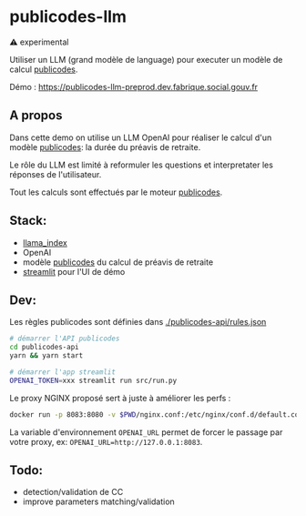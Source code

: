 # publicodes-llm

⚠️ experimental

Utiliser un LLM (grand modèle de language) pour executer un modèle de calcul [publicodes](https://publi.codes).

Démo : https://publicodes-llm-preprod.dev.fabrique.social.gouv.fr

## A propos

Dans cette demo on utilise un LLM OpenAI pour réaliser le calcul d'un modèle [publicodes](https://publi.codes): la durée du préavis de retraite.

Le rôle du LLM est limité à reformuler les questions et interpretater les réponses de l'utilisateur.

Tout les calculs sont effectués par le moteur [publicodes](https://publi.codes).

## Stack:

- [llama_index](https://www.llamaindex.ai)
- OpenAI
- modèle [publicodes](https://publi.codes) du calcul de préavis de retraite
- [streamlit](https://streamlit.io) pour l'UI de démo

## Dev:

Les règles publicodes sont définies dans [./publicodes-api/rules.json](./publicodes-api/rules.json)

```sh
# démarrer l'API publicodes
cd publicodes-api
yarn && yarn start

# démarrer l'app streamlit
OPENAI_TOKEN=xxx streamlit run src/run.py
```

Le proxy NGINX proposé sert à juste à améliorer les perfs :

```sh
docker run -p 8083:8080 -v $PWD/nginx.conf:/etc/nginx/conf.d/default.conf nginx:alpine3.18
```

La variable d'environnement `OPENAI_URL` permet de forcer le passage par votre proxy, ex: `OPENAI_URL=http://127.0.0.1:8083`.

## Todo:

- detection/validation de CC
- improve parameters matching/validation
